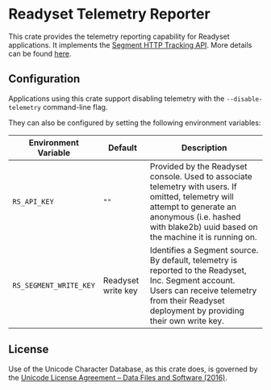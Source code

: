 # Readyset Telemetry Reporter

This crate provides the telemetry reporting capability for Readyset applications. It implements the [Segment HTTP Tracking API](https://segment.com/docs/connections/sources/catalog/libraries/server/http-api/). More details can be found [here](https://docs.readyset.io/using/telemetry).

## Configuration
Applications using this crate support disabling telemetry with the `--disable-telemetry` command-line flag.

They can also be configured by setting the following environment variables:

| Environment Variable   | Default | Description |
|------------------------|---------|-------------|
| `RS_API_KEY`           | `""`    | Provided by the Readyset console. Used to associate telemetry with users. If omitted, telemetry will attempt to generate an anonymous (i.e. hashed with blake2b) uuid based on the machine it is running on. |
| `RS_SEGMENT_WRITE_KEY` | Readyset write key | Identifies a Segment source. By default, telemetry is reported to the Readyset, Inc. Segment account. Users can receive telemetry from their Readyset deployment by providing their own write key. |

## License

Use of the Unicode Character Database, as this crate does, is governed by the <a
href="LICENSE-UNICODE">Unicode License Agreement &ndash; Data Files and Software
(2016)</a>.

